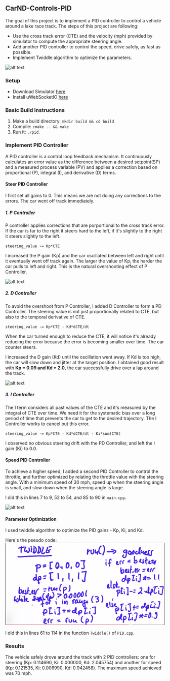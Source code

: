 ## CarND-Controls-PID

The goal of this project is to implement a PID controller to control a vehicle around a lake race track. The steps of this project are following:

* Use the cross track error (CTE) and the velocity (mph) provided by simulator to compute the appropriate steering angle.
* Add another PID controller to control the speed, drive safely, as fast as possible.
* Implement Twiddle algorithm to optimize the parameters.

[//]: # (Image References)
[image1]: ./images/twiddle.png
[image2]: ./images/p.gif
[image3]: ./images/pd.gif
[image4]: ./images/speed.gif


![alt text][image4]

### Setup
* Download Simulator [here](https://github.com/udacity/self-driving-car-sim/releases)
* Install uWebSocketIO [here](https://github.com/uWebSockets/uWebSockets)

### Basic Build Instructions
1. Make a build directory: `mkdir build && cd build`
2. Compile: `cmake .. && make`
3. Run it: `./pid`. 

### Implement PID Controller

A PID controller is a control loop feedback mechanism. It continuously calculates an error value as the difference between a desired setpoint(SP) and a measured process variable (PV) and applies a correction based on proportional (P), integral (I), and derivative (D) terms.

#### Steer PID Controller

I first set all gains to 0. This means we are not doing any corrections to the errors. The car went off track immediately.

##### 1. P Controller
P controller applies corrections that are porportional to the cross track error. If the car is far to the right it steers hard to the left, if it's slightly to the right it steers slightly to the left.

```
steering_value -= Kp*CTE
```

I increased the P gain (Kp) and the car oscillated between left and right until it eventually went off track again. The larger the value of Kp, the harder the car pulls to left and right. This is the natural overshooting effect of P Controller. 

![alt text][image2]

##### 2. D Controller
To avoid the overshoot from P Controller, I added D Controller to form a PD Controller. The steering value is not just proportionally related to CTE, but also to the temporal derivative of CTE.

```
steering_value -= Kp*CTE - Kd*dCTE/dt
```

When the car turned enough to reduce the CTE, it will notice it's already reducing the error because the error is becoming smaller over time. The car counter steers.

I increased the D gain (Kd) until the oscillation went away. If Kd is too high, the car will slow down and jitter at the target position. I obtained good result with **Kp = 0.09 and Kd = 2.0**, the car successfully drive over a lap around the track.

![alt text][image3]

##### 3. I Controller
The I term considers all past values of the CTE and it's measured by the integral of CTE over time. We need it for the systematic bias over a long period of time that prevents the car to get to the desired trajectory. The I Controller works to cancel out this error.

```
steering_value -= Kp*CTE - Kd*dCTE/dt - Ki*sum(CTE)
```

I observed no obvious steering drift with the PD Controller, and left the I gain (Ki) to 0.0.


#### Speed PID Controller
To achieve a higher speed, I added a second PID Controller to control the throttle, and further optimized by relating the throttle value with the steering angle. With a minimum speed of 30 mph, speed up when the steering angle is small, and slow down when the steering angle is large.
 
I did this in lines 7 to 9, 52 to 54, and 85 to 90 in `main.cpp`.

![alt text][image4]

#### Parameter Optimization
I used twiddle algorithm to optimize the PID gains - Kp, Ki, and Kd.

Here's the pseudo code:
![alt text][image1]

I did this in lines 61 to 114 in the function `Twiddle()` of `PID.cpp`.

### Results
The vehicle safely drove around the track with 2 PID controllers: one for steering (Kp: 0.114690, Ki: 0.000000, Kd: 2.045754) and another for speed (Kp: 0.121535, Ki: 0.006990, Kd: 0.942458). The maximum speed achieved was 70 mph.
